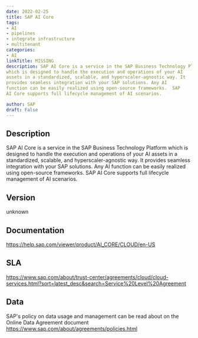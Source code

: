 ```yaml
---
date: 2022-02-25
title: SAP AI Core
tags: 
- AI
- pipelines
- integrate infrastructure
- multitenant
categories: 
- AI
linkTitle: MISSING
description: SAP AI Core is a service in the SAP Business Technology Platform
which is designed to handle the execution and operations of your AI
assets in a standardized, scalable, and hyperscaler-agnostic way. It
provides seamless integration with your SAP solutions. Any AI
function can be easily realized using open-source frameworks.  SAP
AI Core supports full lifecycle management of AI scenarios.

author: SAP
draft: False
---
```


## Description

SAP AI Core is a service in the SAP Business Technology Platform
which is designed to handle the execution and operations of your AI
assets in a standardized, scalable, and hyperscaler-agnostic way. It
provides seamless integration with your SAP solutions. Any AI
function can be easily realized using open-source frameworks.  SAP
AI Core supports full lifecycle management of AI scenarios.


## Version

unknown

## Documentation

https://help.sap.com/viewer/product/AI_CORE/CLOUD/en-US

## SLA

https://www.sap.com/about/trust-center/agreements/cloud/cloud-services.html?sort=latest_desc&search=Service%20Level%20Agreement

## Data

SAP's policy on data usage and management can be read about on the Online Data Agreement document https://www.sap.com/about/agreements/policies.html
